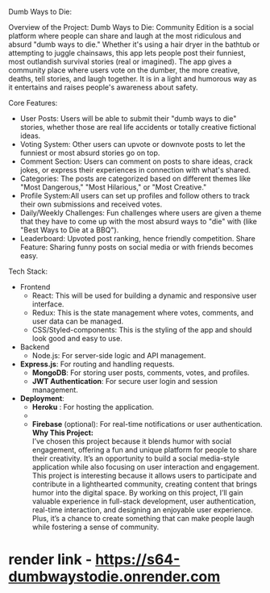 Dumb Ways to Die: 

Overview of the Project: 
Dumb Ways to Die: Community Edition is a social platform where people can share and laugh at the most ridiculous and absurd "dumb ways to die." Whether it's using a hair dryer in the bathtub or attempting to juggle chainsaws, this app lets people post their funniest, most outlandish survival stories (real or imagined). The app gives a community place where users vote on the dumber, the more creative, deaths, tell stories, and laugh together. It is in a light and humorous way as it entertains and raises people's awareness about safety.

Core Features:

- User Posts: Users will be able to submit their "dumb ways to die" stories, whether those are real life accidents or totally creative fictional ideas.
- Voting System: Other users can upvote or downvote posts to let the funniest or most absurd stories go on top.
- Comment Section: Users can comment on posts to share ideas, crack jokes, or express their experiences in connection with what's shared.
- Categories: The posts are categorized based on different themes like "Most Dangerous," "Most Hilarious," or "Most Creative."
- Profile System:All users can set up profiles and follow others to track their own submissions and received votes.
- Daily/Weekly Challenges: Fun challenges where users are given a theme that they have to come up with the most absurd ways to "die" with (like "Best Ways to Die at a BBQ").
- Leaderboard: Upvoted post ranking, hence friendly competition.
Share Feature: Sharing funny posts on social media or with friends becomes easy.

Tech Stack:

- Frontend
  - React: This will be used for building a dynamic and responsive user interface.
  - Redux: This is the state management where votes, comments, and user data can be managed.
  - CSS/Styled-components: This is the styling of the app and should look good and easy to use.
- Backend
  - Node.js: For server-side logic and API management.
- **Express.js**: For routing and handling requests.
  - **MongoDB**: For storing user posts, comments, votes, and profiles.
  - **JWT Authentication**: For secure user login and session management.
- **Deployment**:
  - **Heroku** : For hosting the application.
  -
  - **Firebase** (optional): For real-time notifications or user authentication.
**Why This Project:**  
I’ve chosen this project because it blends humor with social engagement, offering a fun and unique platform for people to share their creativity. It’s an opportunity to build a social media-style application while also focusing on user interaction and engagement. This project is interesting because it allows users to participate and contribute in a lighthearted community, creating content that brings humor into the digital space. By working on this project, I’ll gain valuable experience in full-stack development, user authentication, real-time interaction, and designing an enjoyable user experience. Plus, it’s a chance to create something that can make people laugh while fostering a sense of community.



# render link - https://s64-dumbwaystodie.onrender.com